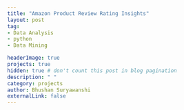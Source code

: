 ```yaml
---
title: "Amazon Product Review Rating Insights"
layout: post
tag: 
- Data Analysis 
- python
- Data Mining

headerImage: true
projects: true
hidden: true # don't count this post in blog pagination
description: " "
category: projects
author: Bhushan Suryawanshi 
externalLink: false
---
```



